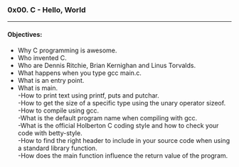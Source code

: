 ### 0x00. C - Hello, World  
---  
#### Objectives:  
- Why C programming is awesome.  
- Who invented C.  
- Who are Dennis Ritchie, Brian Kernighan and Linus Torvalds.  
- What happens when you type gcc main.c.  
- What is an entry point.  
- What is main.  
-How to print text using printf, puts and putchar.  
-How to get the size of a specific type using the unary operator sizeof.  
-How to compile using gcc.  
-What is the default program name when compiling with gcc.  
-What is the official Holberton C coding style and how to check your code with betty-style.  
-How to find the right header to include in your source code when using a standard library function.  
-How does the main function influence the return value of the program.  